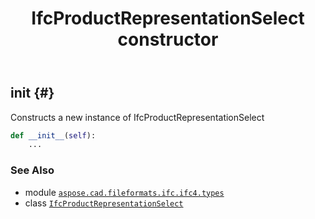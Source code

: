 ﻿---
title: IfcProductRepresentationSelect constructor
second_title: Aspose.CAD for Python via .NET API References
description: 
type: docs
weight: 10
url: /python-net/aspose.cad.fileformats.ifc.ifc4.types/ifcproductrepresentationselect/__init__/
is_root: false
---

## __init__ {#}

Constructs a new instance of IfcProductRepresentationSelect



```python
def __init__(self):
    ...
```





### See Also
* module [`aspose.cad.fileformats.ifc.ifc4.types`](../../)
* class [`IfcProductRepresentationSelect`](/cad/python-net/aspose.cad.fileformats.ifc.ifc4.types/ifcproductrepresentationselect)
